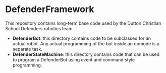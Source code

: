 # DefenderFramework

This repository contains long-term base code used by the Dutton Christian School Defenders robotics team.
- **DefenderBot**: this directory contains code to be subclassed for an actual robot. Any actual programming of the bot inside an opmode is a separate task.
- **DefenderStateMachine**: this directory contains code that can be used to program a DefenderBot using event and command style programming.